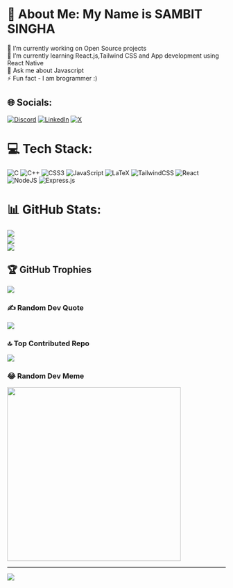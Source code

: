 # 💫 About Me: My Name is SAMBIT SINGHA
🔭 I’m currently working on Open Source projects<br>🌱 I’m currently learning React.js,Tailwind CSS and App development using React Native <br>💬 Ask me about Javascript<br>⚡ Fun fact - I am brogrammer :)


## 🌐 Socials:
[![Discord](https://img.shields.io/badge/Discord-%237289DA.svg?logo=discord&logoColor=white)](https://discord.gg/https://discord.gg/VMWYAEVr6E) [![LinkedIn](https://img.shields.io/badge/LinkedIn-%230077B5.svg?logo=linkedin&logoColor=white)](https://www.linkedin.com/in/sambit-singha/) [![X](https://img.shields.io/badge/X-black.svg?logo=X&logoColor=white)](https://twitter.com/sambitsingha01) 

# 💻 Tech Stack:
![C](https://img.shields.io/badge/c-%2300599C.svg?style=for-the-badge&logo=c&logoColor=white) ![C++](https://img.shields.io/badge/c++-%2300599C.svg?style=for-the-badge&logo=c%2B%2B&logoColor=white) ![CSS3](https://img.shields.io/badge/css3-%231572B6.svg?style=for-the-badge&logo=css3&logoColor=white) ![JavaScript](https://img.shields.io/badge/javascript-%23323330.svg?style=for-the-badge&logo=javascript&logoColor=%23F7DF1E) ![LaTeX](https://img.shields.io/badge/latex-%23008080.svg?style=for-the-badge&logo=latex&logoColor=white) ![TailwindCSS](https://img.shields.io/badge/tailwindcss-%2338B2AC.svg?style=for-the-badge&logo=tailwind-css&logoColor=white) ![React](https://img.shields.io/badge/react-%2320232a.svg?style=for-the-badge&logo=react&logoColor=%2361DAFB) ![NodeJS](https://img.shields.io/badge/node.js-6DA55F?style=for-the-badge&logo=node.js&logoColor=white) ![Express.js](https://img.shields.io/badge/express.js-%23404d59.svg?style=for-the-badge&logo=express&logoColor=%2361DAFB)
# 📊 GitHub Stats:
![](https://github-readme-stats.vercel.app/api?username=sambitsingha&theme=dark&hide_border=false&include_all_commits=true&count_private=true)<br/>
![](https://github-readme-streak-stats.herokuapp.com/?user=sambitsingha&theme=dark&hide_border=false)<br/>
![](https://github-readme-stats.vercel.app/api/top-langs/?username=sambitsingha&theme=dark&hide_border=false&include_all_commits=true&count_private=true&layout=compact)

## 🏆 GitHub Trophies
![](https://github-profile-trophy.vercel.app/?username=sambitsingha&theme=radical&no-frame=true&no-bg=true&margin-w=4)

### ✍️ Random Dev Quote
![](https://quotes-github-readme.vercel.app/api?type=horizontal&theme=radical)

### 🔝 Top Contributed Repo
![](https://github-contributor-stats.vercel.app/api?username=sambitsingha&limit=5&theme=dark&combine_all_yearly_contributions=true)

### 😂 Random Dev Meme
<img src='https://randommeme-five.vercel.app/' style="height: 400px;"/>

---
[![](https://visitcount.itsvg.in/api?id=sambitsingha&icon=8&color=12)](https://visitcount.itsvg.in)

<!-- Proudly created with GPRM ( https://gprm.itsvg.in ) -->
